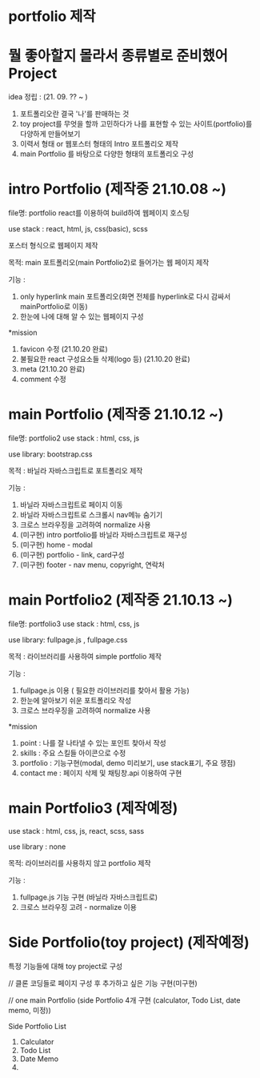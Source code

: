 # portfolio 제작

# 뭘 좋아할지 몰라서 종류별로 준비했어 Project
idea 정립 : (21. 09. ?? ~ )
1. 포트폴리오란 결국 '나'를 판매하는 것
2. toy project를 무엇을 할까 고민하다가 나를 표현할 수 있는 사이트(portfolio)를 다양하게 만들어보기
3. 이력서 형태 or 웹포스터 형태의 Intro 포트폴리오 제작
4. main Portfolio 를 바탕으로 다양한 형태의 포트폴리오 구성

# intro Portfolio (제작중 21.10.08 ~) 
file명: portfolio
react를 이용하여 build하여 웹페이지 호스팅

use stack : react, html, js, css(basic), scss

포스터 형식으로 웹페이지 제작

목적: main 포트폴리오(main Portfolio2)로 들어가는 웹 페이지 제작

기능 : 
1. only hyperlink main 포트폴리오(화면 전체를 hyperlink로 다시 감싸서 mainPortfolio로 이동)
2. 한눈에 나에 대해 알 수 있는 웹페이지 구성

*mission
1. favicon 수정 (21.10.20 완료)
2. 불필요한 react 구성요소들 삭제(logo 등) (21.10.20 완료)
3. meta (21.10.20 완료)
4. comment 수정

# main Portfolio (제작중 21.10.12 ~)
file명: portfolio2
use stack : html, css, js

use library: bootstrap.css

목적 : 바닐라 자바스크립트로 포트폴리오 제작

기능 :
1. 바닐라 자바스크립트로 페이지 이동
2. 바닐라 자바스크립트로 스크롤시 nav메뉴 숨기기
3. 크로스 브라우징을 고려하여 normalize 사용
4. (미구현) intro portfolio를 바닐라 자바스크립트로 재구성
5. (미구현) home - modal
6. (미구현) portfolio - link, card구성
7. (미구현) footer - nav menu, copyright, 연락처


# main Portfolio2 (제작중 21.10.13 ~)
file명: portfolio3
use stack : html, css, js

use library: fullpage.js , fullpage.css

목적 : 라이브러리를 사용하여 simple portfolio 제작

기능 :
1. fullpage.js 이용 ( 필요한 라이브러리를 찾아서 활용 가능)
2. 한눈에 알아보기 쉬운 포트폴리오 작성
3. 크로스 브라우징을 고려하여 normalize 사용

*mission
1. point : 나를 잘 나타낼 수 있는 포인트 찾아서 작성
2. skills : 주요 스킬들 아이콘으로 수정
3. portfolio : 기능구현(modal, demo 미리보기, use stack표기, 주요 쟁점) 
4. contact me : 페이지 삭제 및 채팅창.api 이용하여 구현

# main Portfolio3 (제작예정)

use stack : html, css, js, react, scss, sass

use library : none

목적: 라이브러리를 사용하지 않고 portfolio 제작

기능 :
1. fullpage.js 기능 구현 (바닐라 자바스크립트로)
2. 크로스 브라우징 고려 - normalize 이용

# Side Portfolio(toy project) (제작예정)

특정 기능들에 대해 toy project로 구성

// 클론 코딩들로 페이지 구성 후 추가하고 싶은 기능 구현(미구현)

// one main Portfolio (side Portfolio 4개 구현 (calculator, Todo List, date memo, 미정))

Side Portfolio List
1. Calculator
2. Todo List
3. Date Memo
4. 
